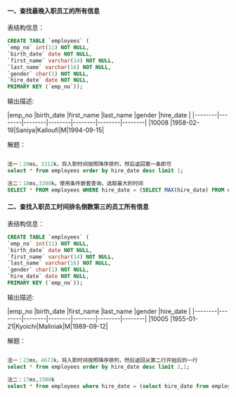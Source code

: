 #### 一、查找最晚入职员工的所有信息

表结构信息：

```sql
CREATE TABLE `employees` (
`emp_no` int(11) NOT NULL,
`birth_date` date NOT NULL,
`first_name` varchar(14) NOT NULL,
`last_name` varchar(16) NOT NULL,
`gender` char(1) NOT NULL,
`hire_date` date NOT NULL,
PRIMARY KEY (`emp_no`));
```

输出描述:

|emp_no  |birth_date  |first_name  |last_name   |gender   |hire_date  |
|--------|--------|--------|--------|--------|--------|--------|
|10008   |1958-02-19|Saniya|Kalloufi|M|1994-09-15|

解题：

```sql

法一：20ms，3312k，将入职时间按照降序排列，然后返回第一条即可
select * from employees order by hire_date desc limit 1;

法二：18ms,3280k，使用条件嵌套查询，选取最大的时间
SELECT * FROM employees WHERE hire_date = (SELECT MAX(hire_date) FROM employees);
```

#### 二、查找入职员工时间排名倒数第三的员工所有信息

表结构信息：

```sql
CREATE TABLE `employees` (
`emp_no` int(11) NOT NULL,
`birth_date` date NOT NULL,
`first_name` varchar(14) NOT NULL,
`last_name` varchar(16) NOT NULL,
`gender` char(1) NOT NULL,
`hire_date` date NOT NULL,
PRIMARY KEY (`emp_no`));
```

输出描述:

|emp_no  |birth_date  |first_name  |last_name   |gender   |hire_date  |
|--------|--------|--------|--------|--------|--------|--------|
|10005   |1955-01-21|Kyoichi|Maliniak|M|1989-09-12|

解题：

```sql

法一：23ms，4672k，将入职时间按照降序排列，然后返回从第二行开始后的一行
select * from employees order by hire_date desc limit 2,1;

法二：17ms,3300k
select * from employees where hire_date = (select hire_date from employees group by hire_date order by hire_date desc limit 2,1);
```